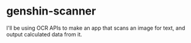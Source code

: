# genshin-scanner
I'll be using OCR APIs to make an app that scans an image for text, and output calculated data from it.
